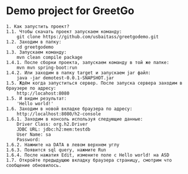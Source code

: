 # Demo project for GreetGo

	1. Как запустить проект?
	1.1. Чтобы скачать проект запускаем команду:
		git clone https://github.com/usbaitass/greetgodemo.git
	1.2. Заходим в папку:
		cd greetgodemo
	1.3. Запускаем команду:
		mvn clean compile package
	1.4.1. После сборки проекта, запускаем команду в той же папке:
		mvn mvn spring-boot:run
	1.4.2. Или заходим в папку target и запускаем jar файл:
		java -jar demotest-0.0.1-SNAPSHOT.jar
	1.5. Ждём когда запуститься сервер. После запуска сервера заходим в браузере по адресу:
		http://locahost:8080
	1.5. И видим результат:
		'Hello world!'
	1.6. Заходим в новой вкладке браузера по адресу:
		http://localhost:8080/h2-console
	1.6.1. Заходим в консоль используя следующие данные:
		Driver Class: org.h2.Driver
		JDBC URL: jdbc:h2:mem:testdb
		User Name: sa
		Password:
	1.6.2. Нажмите на DATA в левом верхнем углу
	1.6.3. Появится sql query, нажмите Run
	1.6.4. После нажатия Edit, измените поле с Hello world! на ASD
	1.7. Откройте предыдущюю вкладку браузера страницу, смотрим что сообщение обновилось.


